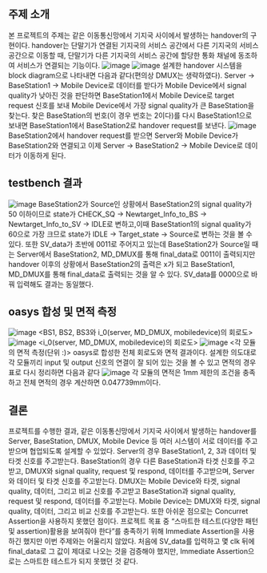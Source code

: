 ## 주제 소개
  본 프로젝트의 주제는 같은 이동통신망에서 기지국 사이에서 발생하는 handover의 구현이다.
  handover는 단말기가 연결된 기지국의 서비스 공간에서 다른 기지국의 서비스 공간으로 이동할 때, 단말기가 다른 기지국의 서비스 공간에 할당한 통화 채널에 동조하여 서비스가 연결되는 기능이다.
  ![image](https://github.com/user-attachments/assets/4170c6eb-e953-437d-90c8-2d9711bb1a29)
![image](https://github.com/user-attachments/assets/408eb69b-02e4-4da7-bf81-cf9b38cc45e6)
설계한 handover 시스템을 block diagram으로 나타내면 다음과 같다(편의상 DMUX는 생략하였다).
Server -> BaseStation1 -> Mobile Device로 데이터를 받다가 Mobile Device에서 signal quality가 낮아진 것을 판단하면 BaseStation1에서 Mobile Device로 target request 신호를 보내 Mobile Device에서 가장 signal quality가 큰 BaseStation을 찾는다.
찾은 BaseStation의 번호(이 경우 번호는 2이다)를 다시 BaseStation1으로 보내면 BaseStation1에서 BaseStation2로 handover request를 보낸다.
![image](https://github.com/user-attachments/assets/2459e6a8-ff0c-47f4-8227-745006d0be5b)
BaseStation2에서 handover request를 받으면 Server와 Mobile Device가 BaseStation2와 연결되고 이제 Server -> BaseStation2 -> Mobile Device로 데이터가 이동하게 된다.

## testbench 결과
![image](https://github.com/user-attachments/assets/e21a3f70-1ad6-404e-8345-14532e9a5693)
BaseStation2가 Source인 상황에서 BaseStation2의 signal quality가 50 이하이므로 state가 CHECK_SQ -> Newtarget_Info_to_BS -> Newtarget_Info_to_SV -> IDLE로 변하고,이때 BaseStation1의 signal quality가 60으로 가장 크므로 state가 IDLE -> Target_state -> Source로 변하는 것을 볼 수 있다. 
또한 SV_data가 초반에 0011로 주어지고 있는데 BaseStation2가 Source일 때는 Server에서 BaseStation2, MD_DMUX를 통해 final_data로 0011이 출력되지만 handover 이후의 상황에서 BaseStation2의 출력은 x가 되고 BaseStation1, MD_DMUX를 통해 final_data로 출력되는 것을 알 수 있다.
SV_data를 0000으로 바꿔 입력해도 결과는 동일했다.

## oasys 합성 및 면적 측정
![image](https://github.com/user-attachments/assets/6bbd5803-1137-4b51-bd8e-0740fb7f5d30)
<BS1, BS2, BS3와 i_0(server, MD_DMUX, mobiledevice)의 회로도>
![image](https://github.com/user-attachments/assets/1c6084aa-2c68-494c-a122-6e3b07f7382b)
<i_0(server, MD_DMUX, mobiledevice)의 회로도>
![image](https://github.com/user-attachments/assets/f05b41fd-4945-42ca-82e1-87e00ff19a63)
<각 모듈의 면적 측정(단위 :)>
oasys로 합성한 전체 회로도와 면적 결과이다. 설계한 의도대로 각 모듈끼리 input 및 output 신호의 연결이 잘 되어 있는 것을 볼 수 있고 면적의 경우 표로 다시 정리하면 다음과 같다
![image](https://github.com/user-attachments/assets/b642432b-cfe7-4513-ab20-3a34329679e7)
각 모듈의 면적은 1mm 제한의 조건을 충족하고 전체 면적의 경우 계산하면 0.047739mm이다.

## 결론
 프로젝트를 수행한 결과, 같은 이동통신망에서 기지국 사이에서 발생하는 handover를 Server, BaseStation, DMUX, Mobile Device 등 여러 시스템이 서로 데이터를 주고받으며 협업되도록 설계할 수 있었다. Server의 경우 BaseStation1, 2, 3과 데이터 및 타겟 신호를 주고받는다.
BaseStation의 경우 다른 BaseStation과 타겟 신호를 주고받고, DMUX와 signal quality, request 및 respond, 데이터를 주고받으며, Server와 데이터 및 타겟 신호를 주고받는다.
DMUX는 Mobile Device와 타겟, signal quality, 데이터, 그리고 비교 신호를 주고받고 BaseStation과 signal quality, request 및 respond, 데이터를 주고받는다.
Mobile Device는 DMUX와 타겟, signal quality, 데이터, 그리고 비교 신호를 주고받는다.
또한 아쉬운 점으로는 Concurret Assertion을 사용하지 못했던 점이다. 프로젝트 목표 중 “스마트한 테스트(다양한 패턴 및 assertion)활용을 보여줘야 한다”를 충족하기 위해 Immediate Assertion을 사용하긴 했지만 이번 주제와는 어울리지 않았다. 처음에 SV_data를 입력하고 몇 clk 뒤에 final_data로 그 값이 제대로 나오는 것을 검증해야 했지만, Immediate Assertion으로는 스마트한 테스트가 되지 못했던 것 같다.
